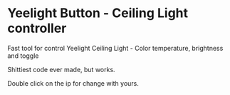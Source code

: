# Yeelight Button - Ceiling Light controller
Fast tool for control Yeelight Ceiling Light - Color temperature, brightness and toggle

Shittiest code ever made, but works.

Double click on the ip for change with yours.


